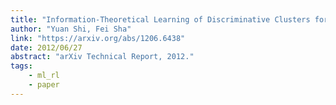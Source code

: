 ```yaml
---
title: "Information-Theoretical Learning of Discriminative Clusters for Unsupervised Domain Adaptation"
author: "Yuan Shi, Fei Sha"
link: "https://arxiv.org/abs/1206.6438"
date: 2012/06/27
abstract: "arXiv Technical Report, 2012."
tags:
    - ml_rl
    - paper
---
```

